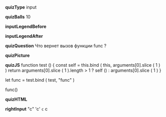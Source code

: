 ____quizType____
input

____quizBalls____
10

____inputLegendBefore____


____inputLegendAfter____


____quizQuestion____
Что вернет вызов функции func ?

____quizPicture____


____quizJS____
function test () {
    const self = this.bind ( this, arguments[0].slice ( 1 ) )
    return arguments[0].slice ( 1 ).length > 1 ?
        self () : arguments[0].slice ( 1 )
}

let func = test.bind ( test, "func" )

func()

____quizHTML____


____rightInput____
"c"
'c'
`c`
c
